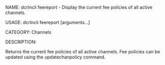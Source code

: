 NAME:
   dcrlncli feereport - Display the current fee policies of all active channels.

USAGE:
   dcrlncli feereport [arguments...]

CATEGORY:
   Channels

DESCRIPTION:
   
  Returns the current fee policies of all active channels.
  Fee policies can be updated using the updatechanpolicy command.
